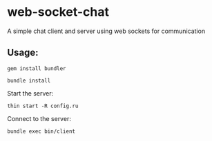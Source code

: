 # web-socket-chat

A simple chat client and server using web sockets for communication

## Usage:

`gem install bundler`

`bundle install`

Start the server:

`thin start -R config.ru`

Connect to the server:

`bundle exec bin/client`